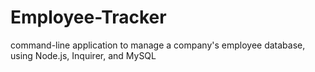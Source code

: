 # Employee-Tracker
command-line application to manage a company's employee database, using Node.js, Inquirer, and MySQL
